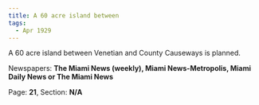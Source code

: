 ```yaml
---  
title: A 60 acre island between  
tags:  
  - Apr 1929  
---  
```

  
A 60 acre island between Venetian and County Causeways is planned.  
  
Newspapers: **The Miami News (weekly), Miami News-Metropolis, Miami Daily News or The Miami News**  
  
Page: **21**, Section: **N/A** 
